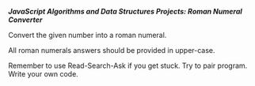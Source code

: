 ***JavaScript Algorithms and Data Structures Projects: Roman Numeral Converter***

Convert the given number into a roman numeral.

All roman numerals answers should be provided in upper-case.

Remember to use Read-Search-Ask if you get stuck. Try to pair program. Write your own code.
